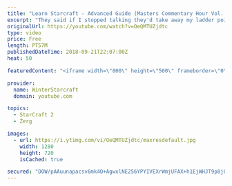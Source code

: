 ```yaml
---
title: "Learn Starcraft - Advanced Guide (Masters Commentary Hour Vol. 1)"
excerpt: "They said if I stopped talking they'd take away my ladder points. Next one I upload will have more terran/toss blame RNGesus."
originalUrl: https://youtube.com/watch?v=OeQMTUZjdtc
type: video
price: Free
length: PT57M
publishedDateTime: 2018-09-21T22:07:00Z
heat: 50

featuredContent: "<iframe width=\"800\" height=\"500\" frameborder=\"0\" src=\"https://www.youtube.com/embed/OeQMTUZjdtc\" allow=\"accelerometer; autoplay; encrypted-media; gyroscope; picture-in-picture\" allowfullscreen></iframe>"

provider:
  name: WinterStarcraft
  domain: youtube.com

topics:
  - StarCraft 2
  - Zerg

images:
  - url: https://i.ytimg.com/vi/OeQMTUZjdtc/maxresdefault.jpg
    width: 1280
    height: 720
    isCached: true

secured: "DOW/pAAuunapacsv6mk4O+AgwxlNE256YPYIVEXrWmjUFAX+h1EjWHJT9p8jQl9j6QKa/cOwVDFjlOy1MGbyszoNiiSQXgZhBo7RRuwx8Brl3ej7hjQWtCLpUPtXZ7gYvL+1hc02kTIzHAW4Te4XUIYLint8AkaUyRPFwKU5BW1j+fHn0SFq5tWAjVyVeZHKxDz75o9EwGmNBbCE31QiNAzvmurgbh+B70sZ6ZyfkrYPU9IJ/19XWVcGy9zGMq11c/jca/eceLBYA9Evs0cy8ttrU/LSYa1rnRtr2z7kHXy8BTmnETMhFiHBQNQ2OnqaqQLbQDm6OBC1UzUIlRApM1CqjUd+lWwvQxbCdvYFSsWLYIwg7h7Bx9+33HgvEf+xqxn13Z7moH4AMh0bC6rdIaeihb5mhE/pq/v98uZNyUs=;BTkAHKQAeg984qhDd1D3xw=="
---
```


